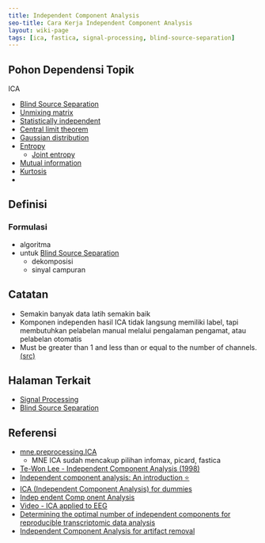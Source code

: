 ```yaml
---
title: Independent Component Analysis
seo-title: Cara Kerja Independent Component Analysis
layout: wiki-page
tags: [ica, fastica, signal-processing, blind-source-separation]
---
```


## Pohon Dependensi Topik
ICA
- [Blind Source Separation](/wiki/wiki/bli/blind-source-separation/)
- [Unmixing matrix]()
- [Statistically independent]()
- [Central limit theorem]()
- [Gaussian distribution]()
- [Entropy]()
  - [Joint entropy]()
- [Mutual information]()
- [Kurtosis]()
- 

## Definisi

### Formulasi
- algoritma
- untuk [Blind Source Separation](/wiki/wiki/bli/blind-source-separation/)
  - dekomposisi
  - sinyal campuran

## Catatan
- Semakin banyak data latih semakin baik
- Komponen independen hasil ICA tidak langsung memiliki label, tapi membutuhkan pelabelan manual melalui pengalaman pengamat, atau pelabelan otomatis
- Must be greater than 1 and less than or equal to the number of channels. [(src)](https://mne.tools/stable/generated/mne.preprocessing.ICA.html)

## Halaman Terkait
- [Signal Processing](/wiki/wiki/sig/signal-processing/)
- [Blind Source Separation](/wiki/wiki/bli/blind-source-separation/)

## Referensi
- [mne.preprocessing.ICA](https://mne.tools/stable/generated/mne.preprocessing.ICA.html)
  - MNE ICA sudah mencakup pilihan infomax, picard, fastica
- [Te-Won Lee - Independent Component Analysis (1998)](https://link.springer.com/book/10.1007/978-1-4757-2851-4)
- [Independent component analysis: An introduction ⭐](https://www.emerald.com/insight/content/doi/10.1016/j.aci.2018.08.006/full/html)
- [ICA (Independent Component Analysis) for dummies](https://cerco.cnrs.fr/pagesp/arno/indexica.html)
- [Indep endent Comp onent Analysis](https://www.cs.jhu.edu/~ayuille/courses/Stat161-261-Spring14/HyvO00-icatut.pdf)
- [Video - ICA applied to EEG](https://www.youtube.com/watch?v=kWAjhXr7pT4&list=PLXc9qfVbMMN2uDadxZ_OEsHjzcRtlLNxc&index=2)
- [Determining the optimal number of independent components for reproducible transcriptomic data analysis](https://www.ncbi.nlm.nih.gov/pmc/articles/PMC6592775/)
- [Independent Component Analysis for artifact removal](https://eeglab.org/tutorials/06_RejectArtifacts/RunICA.html#watch-ica-presentations)
